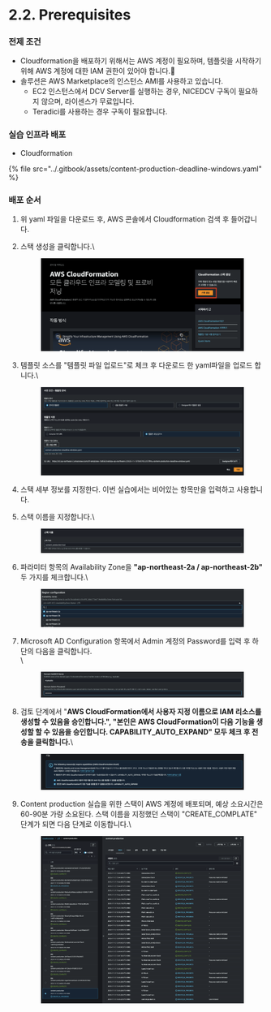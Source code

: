 # 2.2. Prerequisites

### 전제 조건

* Cloudformation을 배포하기 위해서는 AWS 계정이 필요하며, 템플릿을 시작하기 위해 AWS 계정에 대한 IAM 권한이 있어야 합니다.
* 솔루션은 AWS Marketplace의 인스턴스 AMI를 사용하고 있습니다.
  * EC2 인스턴스에서 DCV Server를 실행하는 경우, NICEDCV 구독이 필요하지 않으며, 라이센스가 무료입니다.
  * Teradici를 사용하는 경우 구독이 필요합니다.



### 실습 인프라 배포

* Cloudformation

{% file src="../.gitbook/assets/content-production-deadline-windows.yaml" %}

### 배포 순서

1. 위 yaml 파일을 다운로드 후, AWS 콘솔에서 Cloudformation 검색 후 들어갑니다.
2.  스택 생성을 클릭합니다.\


    <figure><img src="../.gitbook/assets/image (10) (1).png" alt=""><figcaption></figcaption></figure>
3.  템플릿 소스를 "템플릿 파일 업로드"로 체크 후 다운로드 한 yaml파일을 업로드 합니다.\


    <figure><img src="../.gitbook/assets/image (11) (1).png" alt=""><figcaption></figcaption></figure>
4. 스택 세부 정보를 지정한다. 이번 실습에서는 비어있는 항목만을 입력하고 사용합니다.
5.  스택 이름을 지정합니다.\


    <figure><img src="../.gitbook/assets/image (13).png" alt=""><figcaption></figcaption></figure>
6.  파라미터 항목의 Availability Zone을 **"ap-northeast-2a / ap-northeast-2b"** 두 가지를 체크합니다.\


    <figure><img src="../.gitbook/assets/image (1) (1).png" alt=""><figcaption></figcaption></figure>
7.  Microsoft AD Configuration 항목에서 Admin 계정의 Password를 입력 후 하단의 다음을 클릭합니다.\
    \


    <figure><img src="../.gitbook/assets/image (2) (1).png" alt=""><figcaption></figcaption></figure>
8.  검토 단계에서 "**AWS CloudFormation에서 사용자 지정 이름으로 IAM 리소스를 생성할 수 있음을 승인합니다.", "본인은 AWS CloudFormation이 다음 기능을 생성할 할 수 있음을 승인합니다. CAPABILITY\_AUTO\_EXPAND"  모두 체크 후 전송을 클릭합니다.**\


    <figure><img src="../.gitbook/assets/image (3) (1).png" alt=""><figcaption></figcaption></figure>
9.  Content production 실습을 위한 스택이 AWS 계정에 배포되며, 예상 소요시간은 60-90분 가량 소요된다. 스택 이름을 지정했던 스택이 "CREATE\_COMPLATE" 단계가 되면 다음 단계로 이동합니다.\


    <figure><img src="../.gitbook/assets/image (4) (1).png" alt=""><figcaption></figcaption></figure>
